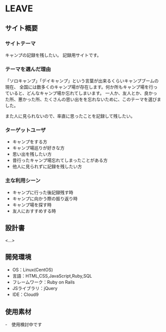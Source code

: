 # LEAVE

## サイト概要
### サイトテーマ
キャンプの記録を残したい。
記録用サイトです。

### テーマを選んだ理由
「ソロキャンプ」「デイキャンプ」という言葉が出来るくらいキャンプブームの現在、
全国には数多くのキャンプ場が存在します。何か所もキャンプ場を行っていると、どんなキャンプ場か忘れてしまいます。
一人か、友人とか、良かった所、悪かった所、たくさんの思い出をを忘れないために、このテーマを選びました。

また人に見られないので、率直に思ったことを記録して残したい。
### ターゲットユーザ
- キャンプをする方
- キャンプ場巡りが好きな方
- 思い出を残したい方
- 昔行ったキャンプ場忘れてしまったことがある方
- 他人に見られずに記録を残したい方

### 主な利用シーン
- キャンプに行った後記録残す時
- キャンプに向かう際の振り返り時
- キャンプ場を探す時
- 友人におすすめする時

## 設計書
<...>

## 開発環境
- OS：Linux(CentOS)
- 言語：HTML,CSS,JavaScript,Ruby,SQL
- フレームワーク：Ruby on Rails
- JSライブラリ：jQuery
- IDE：Cloud9

## 使用素材
-　使用検討中です

